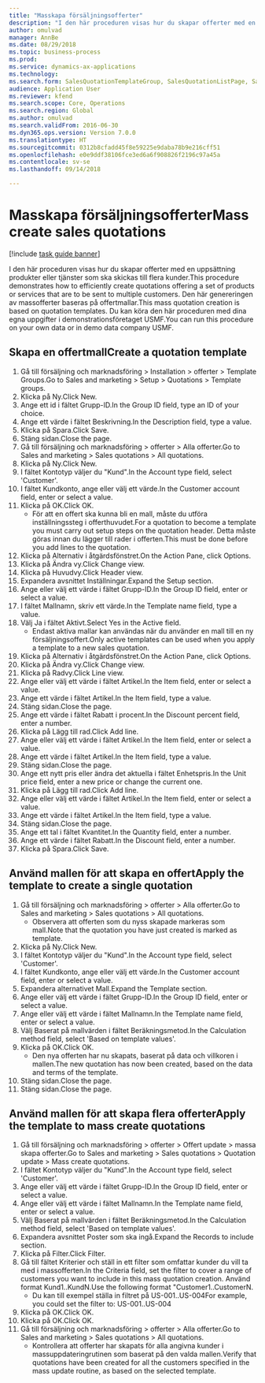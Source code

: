 ```yaml
--- 
title: "Masskapa försäljningsofferter"
description: "I den här proceduren visas hur du skapar offerter med en uppsättning produkter eller tjänster som ska skickas till flera kunder."
author: omulvad
manager: AnnBe
ms.date: 08/29/2018
ms.topic: business-process
ms.prod: 
ms.service: dynamics-ax-applications
ms.technology: 
ms.search.form: SalesQuotationTemplateGroup, SalesQuotationListPage, SalesCreateQuotation, SalesQuotationTable, SysQueryForm
audience: Application User
ms.reviewer: kfend
ms.search.scope: Core, Operations
ms.search.region: Global
ms.author: omulvad
ms.search.validFrom: 2016-06-30
ms.dyn365.ops.version: Version 7.0.0
ms.translationtype: HT
ms.sourcegitcommit: 0312b8cfadd45f8e59225e9daba78b9e216cff51
ms.openlocfilehash: e0e9ddf38106fce3ed6a6f908826f2196c97a45a
ms.contentlocale: sv-se
ms.lasthandoff: 09/14/2018

---
```

# <a name="mass-create-sales-quotations"></a><span data-ttu-id="c9ca6-103">Masskapa försäljningsofferter</span><span class="sxs-lookup"><span data-stu-id="c9ca6-103">Mass create sales quotations</span></span>

[!include [task guide banner](../../includes/task-guide-banner.md)]

<span data-ttu-id="c9ca6-104">I den här proceduren visas hur du skapar offerter med en uppsättning produkter eller tjänster som ska skickas till flera kunder.</span><span class="sxs-lookup"><span data-stu-id="c9ca6-104">This procedure demonstrates how to efficiently create quotations offering a set of products or services that are to be sent to multiple customers.</span></span> <span data-ttu-id="c9ca6-105">Den här genereringen av massofferter baseras på offertmallar.</span><span class="sxs-lookup"><span data-stu-id="c9ca6-105">This mass quotation creation is based on quotation templates.</span></span> <span data-ttu-id="c9ca6-106">Du kan köra den här proceduren med dina egna uppgifter i demonstrationsföretaget USMF.</span><span class="sxs-lookup"><span data-stu-id="c9ca6-106">You can run this procedure on your own data or in demo data company USMF.</span></span>


## <a name="create-a-quotation-template"></a><span data-ttu-id="c9ca6-107">Skapa en offertmall</span><span class="sxs-lookup"><span data-stu-id="c9ca6-107">Create a quotation template</span></span>
1. <span data-ttu-id="c9ca6-108">Gå till försäljning och marknadsföring > Installation > offerter > Template Groups.</span><span class="sxs-lookup"><span data-stu-id="c9ca6-108">Go to Sales and marketing > Setup > Quotations > Template groups.</span></span>
2. <span data-ttu-id="c9ca6-109">Klicka på Ny.</span><span class="sxs-lookup"><span data-stu-id="c9ca6-109">Click New.</span></span>
3. <span data-ttu-id="c9ca6-110">Ange ett id i fältet Grupp-ID.</span><span class="sxs-lookup"><span data-stu-id="c9ca6-110">In the Group ID field, type an ID of your choice.</span></span>
4. <span data-ttu-id="c9ca6-111">Ange ett värde i fältet Beskrivning.</span><span class="sxs-lookup"><span data-stu-id="c9ca6-111">In the Description field, type a value.</span></span>
5. <span data-ttu-id="c9ca6-112">Klicka på Spara.</span><span class="sxs-lookup"><span data-stu-id="c9ca6-112">Click Save.</span></span>
6. <span data-ttu-id="c9ca6-113">Stäng sidan.</span><span class="sxs-lookup"><span data-stu-id="c9ca6-113">Close the page.</span></span>
7. <span data-ttu-id="c9ca6-114">Gå till försäljning och marknadsföring > offerter > Alla offerter.</span><span class="sxs-lookup"><span data-stu-id="c9ca6-114">Go to Sales and marketing > Sales quotations > All quotations.</span></span>
8. <span data-ttu-id="c9ca6-115">Klicka på Ny.</span><span class="sxs-lookup"><span data-stu-id="c9ca6-115">Click New.</span></span>
9. <span data-ttu-id="c9ca6-116">I fältet Kontotyp väljer du "Kund".</span><span class="sxs-lookup"><span data-stu-id="c9ca6-116">In the Account type field, select 'Customer'.</span></span>
10. <span data-ttu-id="c9ca6-117">I fältet Kundkonto, ange eller välj ett värde.</span><span class="sxs-lookup"><span data-stu-id="c9ca6-117">In the Customer account field, enter or select a value.</span></span>
11. <span data-ttu-id="c9ca6-118">Klicka på OK.</span><span class="sxs-lookup"><span data-stu-id="c9ca6-118">Click OK.</span></span>
    * <span data-ttu-id="c9ca6-119">För att en offert ska kunna bli en mall, måste du utföra inställningssteg i offerthuvudet.</span><span class="sxs-lookup"><span data-stu-id="c9ca6-119">For a quotation to become a template you must carry out  setup steps on the quotation header.</span></span> <span data-ttu-id="c9ca6-120">Detta måste göras innan du lägger till rader i offerten.</span><span class="sxs-lookup"><span data-stu-id="c9ca6-120">This must be done before you add lines to the quotation.</span></span>   
12. <span data-ttu-id="c9ca6-121">Klicka på Alternativ i åtgärdsfönstret.</span><span class="sxs-lookup"><span data-stu-id="c9ca6-121">On the Action Pane, click Options.</span></span>
13. <span data-ttu-id="c9ca6-122">Klicka på Ändra vy.</span><span class="sxs-lookup"><span data-stu-id="c9ca6-122">Click Change view.</span></span>
14. <span data-ttu-id="c9ca6-123">Klicka på Huvudvy.</span><span class="sxs-lookup"><span data-stu-id="c9ca6-123">Click Header view.</span></span>
15. <span data-ttu-id="c9ca6-124">Expandera avsnittet Inställningar.</span><span class="sxs-lookup"><span data-stu-id="c9ca6-124">Expand the Setup section.</span></span>
16. <span data-ttu-id="c9ca6-125">Ange eller välj ett värde i fältet Grupp-ID.</span><span class="sxs-lookup"><span data-stu-id="c9ca6-125">In the Group ID field, enter or select a value.</span></span>
17. <span data-ttu-id="c9ca6-126">I fältet Mallnamn, skriv ett värde.</span><span class="sxs-lookup"><span data-stu-id="c9ca6-126">In the Template name field, type a value.</span></span>
18. <span data-ttu-id="c9ca6-127">Välj Ja i fältet Aktivt.</span><span class="sxs-lookup"><span data-stu-id="c9ca6-127">Select Yes in the Active field.</span></span>
    * <span data-ttu-id="c9ca6-128">Endast aktiva mallar kan användas när du använder en mall till en ny försäljningsoffert.</span><span class="sxs-lookup"><span data-stu-id="c9ca6-128">Only active templates can be used when you apply a template to a new sales quotation.</span></span>  
19. <span data-ttu-id="c9ca6-129">Klicka på Alternativ i åtgärdsfönstret.</span><span class="sxs-lookup"><span data-stu-id="c9ca6-129">On the Action Pane, click Options.</span></span>
20. <span data-ttu-id="c9ca6-130">Klicka på Ändra vy.</span><span class="sxs-lookup"><span data-stu-id="c9ca6-130">Click Change view.</span></span>
21. <span data-ttu-id="c9ca6-131">Klicka på Radvy.</span><span class="sxs-lookup"><span data-stu-id="c9ca6-131">Click Line view.</span></span>
22. <span data-ttu-id="c9ca6-132">Ange eller välj ett värde i fältet Artikel.</span><span class="sxs-lookup"><span data-stu-id="c9ca6-132">In the Item field, enter or select a value.</span></span>
23. <span data-ttu-id="c9ca6-133">Ange ett värde i fältet Artikel.</span><span class="sxs-lookup"><span data-stu-id="c9ca6-133">In the Item field, type a value.</span></span>
24. <span data-ttu-id="c9ca6-134">Stäng sidan.</span><span class="sxs-lookup"><span data-stu-id="c9ca6-134">Close the page.</span></span>
25. <span data-ttu-id="c9ca6-135">Ange ett värde i fältet Rabatt i procent.</span><span class="sxs-lookup"><span data-stu-id="c9ca6-135">In the Discount percent field, enter a number.</span></span>
26. <span data-ttu-id="c9ca6-136">Klicka på Lägg till rad.</span><span class="sxs-lookup"><span data-stu-id="c9ca6-136">Click Add line.</span></span>
27. <span data-ttu-id="c9ca6-137">Ange eller välj ett värde i fältet Artikel.</span><span class="sxs-lookup"><span data-stu-id="c9ca6-137">In the Item field, enter or select a value.</span></span>
28. <span data-ttu-id="c9ca6-138">Ange ett värde i fältet Artikel.</span><span class="sxs-lookup"><span data-stu-id="c9ca6-138">In the Item field, type a value.</span></span>
29. <span data-ttu-id="c9ca6-139">Stäng sidan.</span><span class="sxs-lookup"><span data-stu-id="c9ca6-139">Close the page.</span></span>
30. <span data-ttu-id="c9ca6-140">Ange ett nytt pris eller ändra det aktuella i fältet Enhetspris.</span><span class="sxs-lookup"><span data-stu-id="c9ca6-140">In the Unit price field, enter a new price or change the current one.</span></span>
31. <span data-ttu-id="c9ca6-141">Klicka på Lägg till rad.</span><span class="sxs-lookup"><span data-stu-id="c9ca6-141">Click Add line.</span></span>
32. <span data-ttu-id="c9ca6-142">Ange eller välj ett värde i fältet Artikel.</span><span class="sxs-lookup"><span data-stu-id="c9ca6-142">In the Item field, enter or select a value.</span></span>
33. <span data-ttu-id="c9ca6-143">Ange ett värde i fältet Artikel.</span><span class="sxs-lookup"><span data-stu-id="c9ca6-143">In the Item field, type a value.</span></span>
34. <span data-ttu-id="c9ca6-144">Stäng sidan.</span><span class="sxs-lookup"><span data-stu-id="c9ca6-144">Close the page.</span></span>
35. <span data-ttu-id="c9ca6-145">Ange ett tal i fältet Kvantitet.</span><span class="sxs-lookup"><span data-stu-id="c9ca6-145">In the Quantity field, enter a number.</span></span>
36. <span data-ttu-id="c9ca6-146">Ange ett värde i fältet Rabatt.</span><span class="sxs-lookup"><span data-stu-id="c9ca6-146">In the Discount field, enter a number.</span></span>
37. <span data-ttu-id="c9ca6-147">Klicka på Spara.</span><span class="sxs-lookup"><span data-stu-id="c9ca6-147">Click Save.</span></span>

## <a name="apply-the-template-to-create-a-single-quotation"></a><span data-ttu-id="c9ca6-148">Använd mallen för att skapa en offert</span><span class="sxs-lookup"><span data-stu-id="c9ca6-148">Apply the template to create a single quotation</span></span>
1. <span data-ttu-id="c9ca6-149">Gå till försäljning och marknadsföring > offerter > Alla offerter.</span><span class="sxs-lookup"><span data-stu-id="c9ca6-149">Go to Sales and marketing > Sales quotations > All quotations.</span></span>
    * <span data-ttu-id="c9ca6-150">Observera att offerten som du nyss skapade markeras som mall.</span><span class="sxs-lookup"><span data-stu-id="c9ca6-150">Note that the quotation you have just created is marked as template.</span></span>  
2. <span data-ttu-id="c9ca6-151">Klicka på Ny.</span><span class="sxs-lookup"><span data-stu-id="c9ca6-151">Click New.</span></span>
3. <span data-ttu-id="c9ca6-152">I fältet Kontotyp väljer du "Kund".</span><span class="sxs-lookup"><span data-stu-id="c9ca6-152">In the Account type field, select 'Customer'.</span></span>
4. <span data-ttu-id="c9ca6-153">I fältet Kundkonto, ange eller välj ett värde.</span><span class="sxs-lookup"><span data-stu-id="c9ca6-153">In the Customer account field, enter or select a value.</span></span>
5. <span data-ttu-id="c9ca6-154">Expandera alternativet Mall.</span><span class="sxs-lookup"><span data-stu-id="c9ca6-154">Expand the Template section.</span></span>
6. <span data-ttu-id="c9ca6-155">Ange eller välj ett värde i fältet Grupp-ID.</span><span class="sxs-lookup"><span data-stu-id="c9ca6-155">In the Group ID field, enter or select a value.</span></span>
7. <span data-ttu-id="c9ca6-156">Ange eller välj ett värde i fältet Mallnamn.</span><span class="sxs-lookup"><span data-stu-id="c9ca6-156">In the Template name field, enter or select a value.</span></span>
8. <span data-ttu-id="c9ca6-157">Välj Baserat på mallvärden i fältet Beräkningsmetod.</span><span class="sxs-lookup"><span data-stu-id="c9ca6-157">In the Calculation method field, select 'Based on template values'.</span></span>
9. <span data-ttu-id="c9ca6-158">Klicka på OK.</span><span class="sxs-lookup"><span data-stu-id="c9ca6-158">Click OK.</span></span>
    * <span data-ttu-id="c9ca6-159">Den nya offerten har nu skapats, baserat på data och villkoren i mallen.</span><span class="sxs-lookup"><span data-stu-id="c9ca6-159">The new quotation has now been created, based on the data and terms of the template.</span></span>  
10. <span data-ttu-id="c9ca6-160">Stäng sidan.</span><span class="sxs-lookup"><span data-stu-id="c9ca6-160">Close the page.</span></span>
11. <span data-ttu-id="c9ca6-161">Stäng sidan.</span><span class="sxs-lookup"><span data-stu-id="c9ca6-161">Close the page.</span></span>

## <a name="apply-the-template-to-mass-create-quotations"></a><span data-ttu-id="c9ca6-162">Använd mallen för att skapa flera offerter</span><span class="sxs-lookup"><span data-stu-id="c9ca6-162">Apply the template to mass create quotations</span></span>
1. <span data-ttu-id="c9ca6-163">Gå till försäljning och marknadsföring > offerter > Offert update > massa skapa offerter.</span><span class="sxs-lookup"><span data-stu-id="c9ca6-163">Go to Sales and marketing > Sales quotations > Quotation update > Mass create quotations.</span></span>
2. <span data-ttu-id="c9ca6-164">I fältet Kontotyp väljer du "Kund".</span><span class="sxs-lookup"><span data-stu-id="c9ca6-164">In the Account type field, select 'Customer'.</span></span>
3. <span data-ttu-id="c9ca6-165">Ange eller välj ett värde i fältet Grupp-ID.</span><span class="sxs-lookup"><span data-stu-id="c9ca6-165">In the Group ID field, enter or select a value.</span></span>
4. <span data-ttu-id="c9ca6-166">Ange eller välj ett värde i fältet Mallnamn.</span><span class="sxs-lookup"><span data-stu-id="c9ca6-166">In the Template name field, enter or select a value.</span></span>
5. <span data-ttu-id="c9ca6-167">Välj Baserat på mallvärden i fältet Beräkningsmetod.</span><span class="sxs-lookup"><span data-stu-id="c9ca6-167">In the Calculation method field, select 'Based on template values'.</span></span>
6. <span data-ttu-id="c9ca6-168">Expandera avsnittet Poster som ska ingå.</span><span class="sxs-lookup"><span data-stu-id="c9ca6-168">Expand the Records to include section.</span></span>
7. <span data-ttu-id="c9ca6-169">Klicka på Filter.</span><span class="sxs-lookup"><span data-stu-id="c9ca6-169">Click Filter.</span></span>
8. <span data-ttu-id="c9ca6-170">Gå till fältet Kriterier och ställ in ett filter som omfattar kunder du vill ta med i massofferten.</span><span class="sxs-lookup"><span data-stu-id="c9ca6-170">In the Criteria field, set the filter to cover a range of customers you want to include in this mass quotation creation.</span></span> <span data-ttu-id="c9ca6-171">Använd format Kund1..KundN.</span><span class="sxs-lookup"><span data-stu-id="c9ca6-171">Use the following format "Customer1..CustomerN.</span></span>
    * <span data-ttu-id="c9ca6-172">Du kan till exempel ställa in filtret på US-001..US-004</span><span class="sxs-lookup"><span data-stu-id="c9ca6-172">For example, you could set the filter to: US-001..US-004</span></span>  
9. <span data-ttu-id="c9ca6-173">Klicka på OK.</span><span class="sxs-lookup"><span data-stu-id="c9ca6-173">Click OK.</span></span>
10. <span data-ttu-id="c9ca6-174">Klicka på OK.</span><span class="sxs-lookup"><span data-stu-id="c9ca6-174">Click OK.</span></span>
11. <span data-ttu-id="c9ca6-175">Gå till försäljning och marknadsföring > offerter > Alla offerter.</span><span class="sxs-lookup"><span data-stu-id="c9ca6-175">Go to Sales and marketing > Sales quotations > All quotations.</span></span>
    * <span data-ttu-id="c9ca6-176">Kontrollera att offerter har skapats för alla angivna kunder i massuppdateringrutinen som baserat på den valda mallen.</span><span class="sxs-lookup"><span data-stu-id="c9ca6-176">Verify that quotations have been created for all the customers specified in the mass update routine, as based on the selected template.</span></span>  


